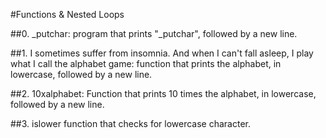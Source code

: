 #Functions & Nested Loops

##0. _putchar: program that prints "_putchar", followed by a new line.

##1. I sometimes suffer from insomnia. And when I can't fall asleep, I play what I call the alphabet game:
function that prints the alphabet, in lowercase, followed by a new line.

##2. 10xalphabet:
Function that prints 10 times the alphabet, in lowercase, followed by a new line.

##3. islower
function that checks for lowercase character.
